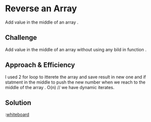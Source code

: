 # Reverse an Array
Add value in the middle of an array . 

## Challenge
 Add value in the middle of an array without using any bild in function .

## Approach & Efficiency

I used  2 for loop to itterete the array and save result in new one and if statment in the middle to push the new number when we reach to the middle of the array .
O(n) // we have dynamic iterates.


## Solution

:[whiteboard](https://github.com/Balqees-401-advanced-javascript/data-structures-and-algorithms/blob/master/assets/arrayShift.png)
